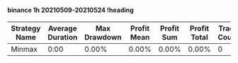 #### binance 1h 20210509-20210524 !heading
| Strategy Name | Average Duration | Max Drawdown | Profit Mean | Profit Sum | Profit Total | Trade Count | Win Rate |
| ------------- | ---------------- | ------------ | ----------- | ---------- | ------------ | ----------- | -------- |
| Minmax        | 0:00             | 0.00%        | 0.00%       | 0.00%      | 0.00%        | 0           | NaN%     |